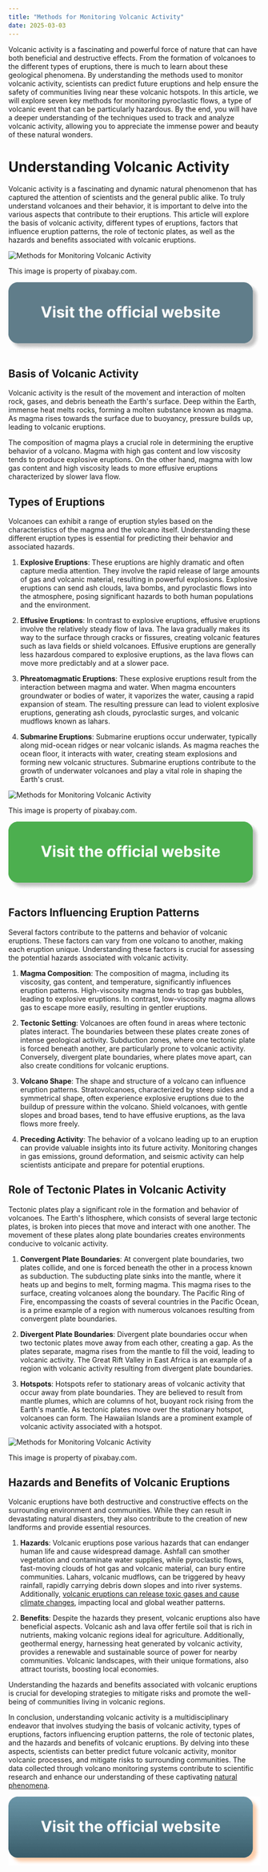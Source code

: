```yaml
---
title: "Methods for Monitoring Volcanic Activity"
date: 2025-03-03
---
```


Volcanic activity is a fascinating and powerful force of nature that can have both beneficial and destructive effects. From the formation of volcanoes to the different types of eruptions, there is much to learn about these geological phenomena. By understanding the methods used to monitor volcanic activity, scientists can predict future eruptions and help ensure the safety of communities living near these volcanic hotspots. In this article, we will explore seven key methods for monitoring pyroclastic flows, a type of volcanic event that can be particularly hazardous. By the end, you will have a deeper understanding of the techniques used to track and analyze volcanic activity, allowing you to appreciate the immense power and beauty of these natural wonders.

# Understanding Volcanic Activity

Volcanic activity is a fascinating and dynamic natural phenomenon that has captured the attention of scientists and the general public alike. To truly understand volcanoes and their behavior, it is important to delve into the various aspects that contribute to their eruptions. This article will explore the basis of volcanic activity, different types of eruptions, factors that influence eruption patterns, the role of tectonic plates, as well as the hazards and benefits associated with volcanic eruptions.

![Methods for Monitoring Volcanic Activity](images/ge852f9d3075c6938ff8f1814408e8bf44e3c0dcf28d0c13ceb7f4f6d05e1aef8aef524a13c80af41c731ad4c3eebe37cf0556436bc2a83edd856d48b6e6cf45e_1280.jpg "Methods for Monitoring Volcanic Activity")

This image is property of pixabay.com.

[![Learn more about the Methods for Monitoring Volcanic Activity here.](images/visit-official-website-blue-grey-7-82.png "Learn more about the Methods for Monitoring Volcanic Activity here.")](https://www.hawaiitours.com/?ref=poolboy17 "Learn more about the Methods for Monitoring Volcanic Activity here.")

## Basis of Volcanic Activity

Volcanic activity is the result of the movement and interaction of molten rock, gases, and debris beneath the Earth's surface. Deep within the Earth, immense heat melts rocks, forming a molten substance known as magma. As magma rises towards the surface due to buoyancy, pressure builds up, leading to volcanic eruptions.

The composition of magma plays a crucial role in determining the eruptive behavior of a volcano. Magma with high gas content and low viscosity tends to produce explosive eruptions. On the other hand, magma with low gas content and high viscosity leads to more effusive eruptions characterized by slower lava flow.

## Types of Eruptions

Volcanoes can exhibit a range of eruption styles based on the characteristics of the magma and the volcano itself. Understanding these different eruption types is essential for predicting their behavior and associated hazards.

1. **Explosive Eruptions**: These eruptions are highly dramatic and often capture media attention. They involve the rapid release of large amounts of gas and volcanic material, resulting in powerful explosions. Explosive eruptions can send ash clouds, lava bombs, and pyroclastic flows into the atmosphere, posing significant hazards to both human populations and the environment.
    
2. **Effusive Eruptions**: In contrast to explosive eruptions, effusive eruptions involve the relatively steady flow of lava. The lava gradually makes its way to the surface through cracks or fissures, creating volcanic features such as lava fields or shield volcanoes. Effusive eruptions are generally less hazardous compared to explosive eruptions, as the lava flows can move more predictably and at a slower pace.
    
3. **Phreatomagmatic Eruptions**: These explosive eruptions result from the interaction between magma and water. When magma encounters groundwater or bodies of water, it vaporizes the water, causing a rapid expansion of steam. The resulting pressure can lead to violent explosive eruptions, generating ash clouds, pyroclastic surges, and volcanic mudflows known as lahars.
    
4. **Submarine Eruptions**: Submarine eruptions occur underwater, typically along mid-ocean ridges or near volcanic islands. As magma reaches the ocean floor, it interacts with water, creating steam explosions and forming new volcanic structures. Submarine eruptions contribute to the growth of underwater volcanoes and play a vital role in shaping the Earth's crust.
    

![Methods for Monitoring Volcanic Activity](images/gc65789a23724b66d086aa1c6d8c24e88d1daf6819c89cb044b28ff1888f95338ef6c97dce4c73f1bbf15011ff2e1f59c10a2a037803eefeb418ec882cd299b0e_1280.jpg "Methods for Monitoring Volcanic Activity")

This image is property of pixabay.com.

[![Check out the Methods for Monitoring Volcanic Activity here.](images/visit-official-website-green-18.png "Check out the Methods for Monitoring Volcanic Activity here.")](https://www.hawaiitours.com/?ref=poolboy17 "Check out the Methods for Monitoring Volcanic Activity here.")

## Factors Influencing Eruption Patterns

Several factors contribute to the patterns and behavior of volcanic eruptions. These factors can vary from one volcano to another, making each eruption unique. Understanding these factors is crucial for assessing the potential hazards associated with volcanic activity.

1. **Magma Composition**: The composition of magma, including its viscosity, gas content, and temperature, significantly influences eruption patterns. High-viscosity magma tends to trap gas bubbles, leading to explosive eruptions. In contrast, low-viscosity magma allows gas to escape more easily, resulting in gentler eruptions.
    
2. **Tectonic Setting**: Volcanoes are often found in areas where tectonic plates interact. The boundaries between these plates create zones of intense geological activity. Subduction zones, where one tectonic plate is forced beneath another, are particularly prone to volcanic activity. Conversely, divergent plate boundaries, where plates move apart, can also create conditions for volcanic eruptions.
    
3. **Volcano Shape**: The shape and structure of a volcano can influence eruption patterns. Stratovolcanoes, characterized by steep sides and a symmetrical shape, often experience explosive eruptions due to the buildup of pressure within the volcano. Shield volcanoes, with gentle slopes and broad bases, tend to have effusive eruptions, as the lava flows more freely.
    
4. **Preceding Activity**: The behavior of a volcano leading up to an eruption can provide valuable insights into its future activity. Monitoring changes in gas emissions, ground deformation, and seismic activity can help scientists anticipate and prepare for potential eruptions.
    

## Role of Tectonic Plates in Volcanic Activity

Tectonic plates play a significant role in the formation and behavior of volcanoes. The Earth's lithosphere, which consists of several large tectonic plates, is broken into pieces that move and interact with one another. The movement of these plates along plate boundaries creates environments conducive to volcanic activity.

1. **Convergent Plate Boundaries**: At convergent plate boundaries, two plates collide, and one is forced beneath the other in a process known as subduction. The subducting plate sinks into the mantle, where it heats up and begins to melt, forming magma. This magma rises to the surface, creating volcanoes along the boundary. The Pacific Ring of Fire, encompassing the coasts of several countries in the Pacific Ocean, is a prime example of a region with numerous volcanoes resulting from convergent plate boundaries.
    
2. **Divergent Plate Boundaries**: Divergent plate boundaries occur when two tectonic plates move away from each other, creating a gap. As the plates separate, magma rises from the mantle to fill the void, leading to volcanic activity. The Great Rift Valley in East Africa is an example of a region with volcanic activity resulting from divergent plate boundaries.
    
3. **Hotspots**: Hotspots refer to stationary areas of volcanic activity that occur away from plate boundaries. They are believed to result from mantle plumes, which are columns of hot, buoyant rock rising from the Earth's mantle. As tectonic plates move over the stationary hotspot, volcanoes can form. The Hawaiian Islands are a prominent example of volcanic activity associated with a hotspot.
    

![Methods for Monitoring Volcanic Activity](images/g6073bea27219635d27dd1b5075c9a168f7ab96b4fa516a76fb6b7c73cf6fe4e3036dd4c1acad57a44d3eab660febfea4267014d9ab536f4df98f3dac6849e8f6_1280.jpg "Methods for Monitoring Volcanic Activity")

This image is property of pixabay.com.

## Hazards and Benefits of Volcanic Eruptions

Volcanic eruptions have both destructive and constructive effects on the surrounding environment and communities. While they can result in devastating natural disasters, they also contribute to the creation of new landforms and provide essential resources.

1. **Hazards**: Volcanic eruptions pose various hazards that can endanger human life and cause widespread damage. Ashfall can smother vegetation and contaminate water supplies, while pyroclastic flows, fast-moving clouds of hot gas and volcanic material, can bury entire communities. Lahars, volcanic mudflows, can be triggered by heavy rainfall, rapidly carrying debris down slopes and into river systems. Additionally, [volcanic eruptions can release toxic gases and cause climate changes](https://magmamatters.com/geothermal-energy-and-its-volcanic-origins/ "Geothermal Energy and Its Volcanic Origins"), impacting local and global weather patterns.
    
2. **Benefits**: Despite the hazards they present, volcanic eruptions also have beneficial aspects. Volcanic ash and lava offer fertile soil that is rich in nutrients, making volcanic regions ideal for agriculture. Additionally, geothermal energy, harnessing heat generated by volcanic activity, provides a renewable and sustainable source of power for nearby communities. Volcanic landscapes, with their unique formations, also attract tourists, boosting local economies.
    

Understanding the hazards and benefits associated with volcanic eruptions is crucial for developing strategies to mitigate risks and promote the well-being of communities living in volcanic regions.

In conclusion, understanding volcanic activity is a multidisciplinary endeavor that involves studying the basis of volcanic activity, types of eruptions, factors influencing eruption patterns, the role of tectonic plates, and the hazards and benefits of volcanic eruptions. By delving into these aspects, scientists can better predict future volcanic activity, monitor volcanic processes, and mitigate risks to surrounding communities. The data collected through volcano monitoring systems contribute to scientific research and enhance our understanding of these captivating [natural phenomena](https://magmamatters.com/the-art-and-science-of-volcano-monitoring/ "The Art and Science of Volcano Monitoring").

[![See the Methods for Monitoring Volcanic Activity in detail.](images/visit-official-website-blue-grey-3.png "See the Methods for Monitoring Volcanic Activity in detail.")](https://www.hawaiitours.com/?ref=poolboy17 "See the Methods for Monitoring Volcanic Activity in detail.")
